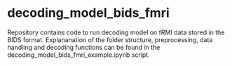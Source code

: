# decoding_model_bids_fmri
Repository contains code to run decoding model on fRMI data stored in the BIDS format.
Explananation of the folder structure, preprocessing, data handling and decoding functions can be found in the decoding_model_bids_fmri_example.ipynb script.
